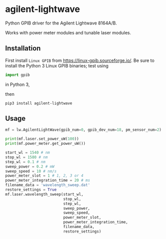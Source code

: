 # agilent-lightwave
Python GPIB driver for the Agilent Lightwave 8164A/B.

Works with power meter modules and tunable laser modules.

## Installation
First install `Linux GPIB` from https://linux-gpib.sourceforge.io/.
Be sure to install the Python 3 Linux GPIB binaries; test using
```python
import gpib
```
in Python 3,

then
```
pip3 install agilent-lightwave
```
## Usage
```python
mf = lw.AgilentLightWave(gpib_num=0, gpib_dev_num=18, pm_sensor_num=2)

print(mf.laser.set_power_uW(100))
print(mf.power_meter.get_power_uW())

start_wl = 1540 # nm
stop_wl = 1580 # nm
step_wl = 0.1 # nm
sweep_power = 0.2 # mW
sweep_speed = 10 # nm/s
power_meter_slot = 1 # 1, 2, 3 or 4
power_meter_integration_time = 20 # ms
filename_data = 'wavelength_sweep.dat'
restore_settings = True
mf.laser.wavelength_sweep(start_wl,
                          stop_wl,
                          step_wl,
                          sweep_power,
                          sweep_speed,
                          power_meter_slot,
                          power_meter_integration_time,
                          filename_data,
                          restore_settings)
```
